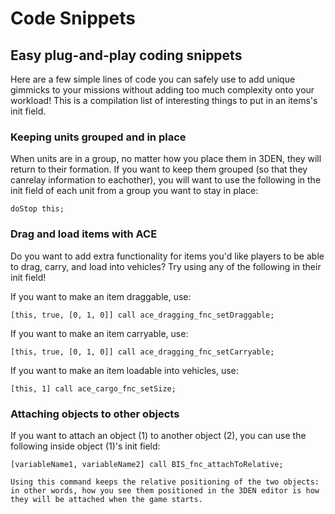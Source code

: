 # Code Snippets

## Easy plug-and-play coding snippets

Here are a few simple lines of code you can safely use to add unique gimmicks to your missions without adding too much complexity onto your workload! This is a compilation list of interesting things to put in an items's init field.

### Keeping units grouped and in place

When units are in a group, no matter how you place them in 3DEN, they will return to their formation. If you want to keep them grouped (so that they  canrelay information to eachother), you will want to use the following in the init field of each unit from a group you want to stay in place:

```sqf
doStop this;
```

### Drag and load items with ACE

Do you want to add extra functionality for items you'd like players to be able to drag, carry, and load into vehicles? Try using any of the following in their init field!

If you want to make an item draggable, use:

```sqf
[this, true, [0, 1, 0]] call ace_dragging_fnc_setDraggable;
```

If you want to make an item carryable, use:

```sqf
[this, true, [0, 1, 0]] call ace_dragging_fnc_setCarryable;
```

If you want to make an item loadable into vehicles, use:

```sqf
[this, 1] call ace_cargo_fnc_setSize;
```

### Attaching objects to other objects

If you want to attach an object (1) to another object (2), you can use the following inside object (1)'s init field:

```sqf
[variableName1, variableName2] call BIS_fnc_attachToRelative;
```

```admonish info
Using this command keeps the relative positioning of the two objects: in other words, how you see them positioned in the 3DEN editor is how they will be attached when the game starts.
```
